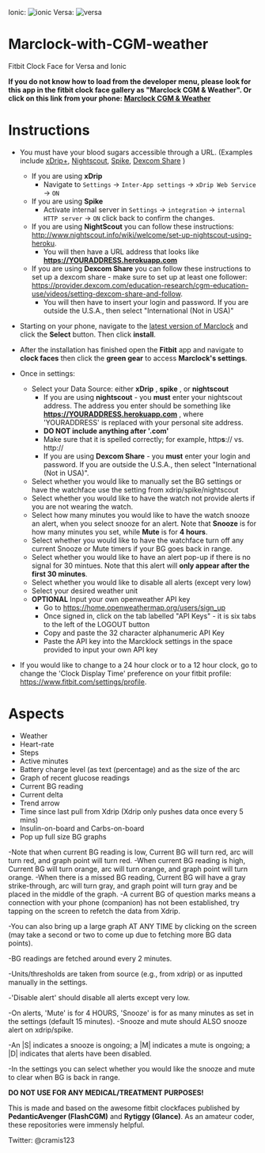 Ionic:
![ionic](https://i.imgur.com/Ys9Eu1p.png "ionic") 
Versa:
![versa](https://i.imgur.com/psYb768.png "versa")

# Marclock-with-CGM-weather
Fitbit Clock Face for Versa and Ionic

**If you do not know how to load from the developer menu, please look for this app in the fitbit clock face gallery as "Marclock CGM & Weather". Or click on this link from your phone: [Marclock CGM & Weather](https://gam.fitbit.com/gallery/clock/9eacf714-5b23-40c8-9621-ded74bd9edf9)**

# Instructions

- You must have your blood sugars accessible through a URL. (Examples include [xDrip+](https://github.com/jamorham/xDrip-plus), [Nightscout](http://www.nightscout.info/wiki/welcome/set-up-nightscout-using-heroku), [Spike](https://spike-app.com/), [Dexcom Share](https://provider.dexcom.com/education-research/cgm-education-use/videos/setting-dexcom-share-and-follow) )
  - If you are using **xDrip** 
    - Navigate to `Settings` -> `Inter-App settings` -> `xDrip Web Service` -> `ON` 
  - If you are using **Spike**  
    - Activate internal server in `Settings` -> `integration` -> `internal HTTP server` -> `ON` click back to confirm the changes.
  - If you are using **NightScout** you can follow these instructions: http://www.nightscout.info/wiki/welcome/set-up-nightscout-using-heroku. 
    - You will then have a URL address that looks like **https://YOURADDRESS.herokuapp.com**
   - If you are using **Dexcom Share** you can follow these instructions to set up a dexcom share - make sure to set up at least one follower: https://provider.dexcom.com/education-research/cgm-education-use/videos/setting-dexcom-share-and-follow. 
      - You will then have to insert your login and password. If you are outside the U.S.A., then select "International (Not in USA)"

- Starting on your phone, navigate to the [latest version of Marclock](https://gam.fitbit.com/gallery/clock/9eacf714-5b23-40c8-9621-ded74bd9edf9) and click the **Select** button. Then click **install**. 
- After the installation has finished open the **Fitbit** app and navigate to **clock faces** then click the **green gear** to access **Marclock's settings**.
- Once in settings:  
  - Select your Data Source: either **xDrip** ,  **spike** , or **nightscout**
    - If you are using **nightscout** - you **must** enter your nightscout address. The address you enter should be something like **https://YOURADDRESS.herokuapp.com** , where 'YOURADDRESS' is replaced with your personal site address. 
    - **DO NOT include anything after '.com'**
    - Make sure that it is spelled correctly; for example, http**s**:// vs. http://
    - If you are using **Dexcom Share** - you **must** enter your login and password. If you are outside the U.S.A., then select "International (Not in USA)".
   - Select whether you would like to manually set the BG settings or have the watchface use the setting from xdrip/spike/nightscout
   - Select whether you would like to have the watch not provide alerts if you are not wearing the watch.
   - Select how many minutes you would like to have the watch snooze an alert, when you select snooze for an alert. Note that **Snooze** is for how many minutes you set, while **Mute** is for **4 hours**.
   - Select whether you would like to have the watchface turn off any current Snooze or Mute timers if your BG goes back in range.
   - Select whether you would like to have an alert pop-up if there is no signal for 30 mintues. Note that this alert will **only appear after the first 30 minutes**. 
   - Select whether you would like to disable all alerts (except very low)
   - Select your desired weather unit
   - **OPTIONAL** Input your own openweather API key
      - Go to https://home.openweathermap.org/users/sign_up
      - Once signed in, click on the tab labelled "API Keys" - it is six tabs to the left of the LOGOUT button
      - Copy and paste the 32 character alphanumeric API Key
      - Paste the API key into the Marcklock settings in the space provided to input your own API key
- If you would like to change to a 24 hour clock or to a 12 hour clock, go to change the 'Clock Display Time' preference on your fitbit profile: https://www.fitbit.com/settings/profile. 

# Aspects
- Weather
- Heart-rate
- Steps
- Active minutes
- Battery charge level (as text (percentage) and as the size of the arc
- Graph of recent glucose readings
- Current BG reading
- Current delta
- Trend arrow
- Time since last pull from Xdrip (Xdrip only pushes data once every 5 mins)
- Insulin-on-board and Carbs-on-board
- Pop up full size BG graphs

-Note that when current BG reading is low, Current BG will turn red, arc will turn red, and graph point will turn red. 
-When current BG reading is high, Current BG will turn orange, arc will turn orange, and graph point will turn orange. 
-When there is a missed BG reading, Current BG will have a gray strike-through, arc will turn gray, and graph point will turn gray and be placed in the middle of the graph. 
-A current BG of question marks means a connection with your phone (companion) has not been established, try tapping on the screen to refetch the data from Xdrip.

-You can also bring up a large graph AT ANY TIME by clicking on the screen (may take a second or two to come up due to fetching more BG data points).

-BG readings are fetched around every 2 minutes. 

-Units/thresholds are taken from source (e.g., from xdrip) or as inputted manually in the settings.

-'Disable alert' should disable all alerts except very low.

-On alerts, 'Mute' is for 4 HOURS, 'Snooze' is for as many minutes as set in the settings (default 15 minutes). 
  -Snooze and mute should ALSO snooze alert on xdrip/spike.

-An |S| indicates a snooze is ongoing; a |M| indicates a mute is ongoing; a |D| indicates that alerts have been disabled.

-In the settings you can select whether you would like the snooze and mute to clear when BG is back in range.

**DO NOT USE FOR ANY MEDICAL/TREATMENT PURPOSES!**

This is made and based on the awesome fitbit clockfaces published by **PedanticAvenger (FlashCGM)** and **Rytiggy (Glance)**. As an amateur coder, these repositories were immensly helpful.


  

Twitter: @cramis123
